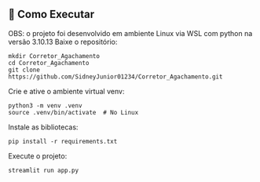 ## 🚀 Como Executar
OBS: o projeto foi desenvolvido em ambiente Linux via WSL com python na versão 3.10.13
Baixe o repositório:

```
mkdir Corretor_Agachamento
cd Corretor_Agachamento
git clone https://github.com/SidneyJunior01234/Corretor_Agachamento.git
```

Crie e ative o ambiente virtual venv:

```
python3 -m venv .venv
source .venv/bin/activate  # No Linux
```

Instale as bibliotecas:

```
pip install -r requirements.txt
```

Execute o projeto:

```
streamlit run app.py
```
